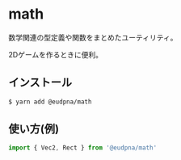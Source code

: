 # math

数学関連の型定義や関数をまとめたユーティリティ。

2Dゲームを作るときに便利。

## インストール

```sh
$ yarn add @eudpna/math
```

## 使い方(例)

```ts
import { Vec2, Rect } from '@eudpna/math'
```